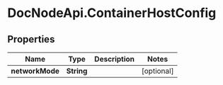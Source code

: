 # DocNodeApi.ContainerHostConfig

## Properties
Name | Type | Description | Notes
------------ | ------------- | ------------- | -------------
**networkMode** | **String** |  | [optional] 


